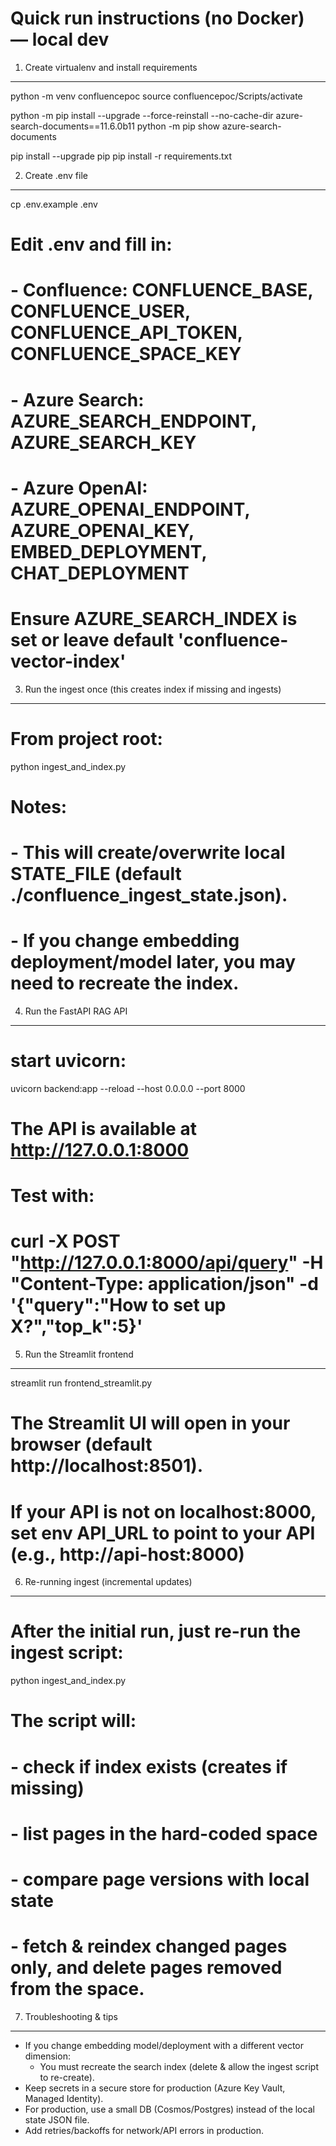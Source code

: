 # Quick run instructions (no Docker) — local dev

1) Create virtualenv and install requirements
---------------------------------------------
python -m venv confluencepoc
source confluencepoc/Scripts/activate

python -m pip install --upgrade --force-reinstall --no-cache-dir azure-search-documents==11.6.0b11
python -m pip show azure-search-documents

pip install --upgrade pip
pip install -r requirements.txt

2) Create .env file
-------------------
cp .env.example .env
# Edit .env and fill in:
# - Confluence: CONFLUENCE_BASE, CONFLUENCE_USER, CONFLUENCE_API_TOKEN, CONFLUENCE_SPACE_KEY
# - Azure Search: AZURE_SEARCH_ENDPOINT, AZURE_SEARCH_KEY
# - Azure OpenAI: AZURE_OPENAI_ENDPOINT, AZURE_OPENAI_KEY, EMBED_DEPLOYMENT, CHAT_DEPLOYMENT
# Ensure AZURE_SEARCH_INDEX is set or leave default 'confluence-vector-index'

3) Run the ingest once (this creates index if missing and ingests)
-----------------------------------------------------------------
# From project root:
python ingest_and_index.py

# Notes:
# - This will create/overwrite local STATE_FILE (default ./confluence_ingest_state.json).
# - If you change embedding deployment/model later, you may need to recreate the index.

4) Run the FastAPI RAG API
--------------------------
# start uvicorn:
uvicorn backend:app --reload --host 0.0.0.0 --port 8000

# The API is available at http://127.0.0.1:8000
# Test with:
# curl -X POST "http://127.0.0.1:8000/api/query" -H "Content-Type: application/json" -d '{"query":"How to set up X?","top_k":5}'

5) Run the Streamlit frontend
-----------------------------
streamlit run frontend_streamlit.py

# The Streamlit UI will open in your browser (default http://localhost:8501).
# If your API is not on localhost:8000, set env API_URL to point to your API (e.g., http://api-host:8000)

6) Re-running ingest (incremental updates)
------------------------------------------
# After the initial run, just re-run the ingest script:
python ingest_and_index.py

# The script will:
# - check if index exists (creates if missing)
# - list pages in the hard-coded space
# - compare page versions with local state
# - fetch & reindex changed pages only, and delete pages removed from the space.

7) Troubleshooting & tips
-------------------------
- If you change embedding model/deployment with a different vector dimension:
  - You must recreate the search index (delete & allow the ingest script to re-create).
- Keep secrets in a secure store for production (Azure Key Vault, Managed Identity).
- For production, use a small DB (Cosmos/Postgres) instead of the local state JSON file.
- Add retries/backoffs for network/API errors in production.
